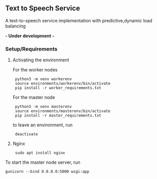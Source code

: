 ## Text to Speech Service
A text-to-speech service implementation with predictive,dynamic load balancing

**- Under development -**

### Setup/Requirements
1. Activating the environment

    For the worker nodes

        python3 -m venv workerenv
        source environments/workerenv/bin/activate
        pip install -r worker_requirements.txt

    For the master node
    
        python3 -m venv masterenv
        source environments/masterenv/bin/activate
        pip install -r master_requirements.txt
    to leave an environment, run

        deactivate

2. Nginx

        sudo apt install nginx

To start the master node server, run

    gunicorn --bind 0.0.0.0:5000 wsgi:app


